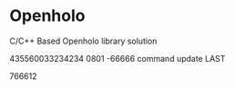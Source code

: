 # Openholo
C/C++ Based Openholo library solution

435560033234234 0801 -66666
command update
LAST

766612
